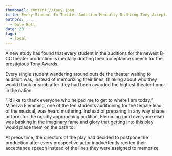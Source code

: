 ```yaml
---
thumbnail: content://tony.jpeg
title: Every Student In Theater Audition Mentally Drafting Tony Acceptance Speech
authors:
  - Dale Bell
date: 23
tags:
  - local
---
```


A new study has found that every student in the auditions for the newest B-CC theater production is mentally drafting their acceptance speech for the prestigious Tony Awards. 

Every single student wandering around outside the theater waiting to audition was, instead of memorizing their lines, thinking about who they would thank or snub after they had been awarded the highest theater honor in the nation.

“I’d like to thank everyone who helped me to get to where I am today,” Minerva Flemming, one of the ten students auditioning for the female lead of the musical, was heard muttering. Instead of preparing in any way shape or form for the rapidly approaching audition, Flemming (and everyone else) was basking in the imaginary fame and glory that getting into this play would place them on the path to. 

At press time, the directors of the play had decided to postpone the production after every prospective actor inadvertently recited their acceptance speech instead of the lines they were assigned to memorize.

